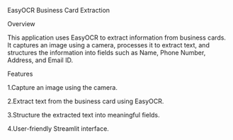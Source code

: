 EasyOCR Business Card Extraction

Overview

This application uses EasyOCR to extract information from business cards. It captures an image using a camera, processes it to extract text, and structures the information into fields such as Name, Phone Number, Address, and Email ID.

Features

1.Capture an image using the camera.

2.Extract text from the business card using EasyOCR.

3.Structure the extracted text into meaningful fields.

4.User-friendly Streamlit interface.


